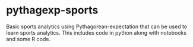 # pythagexp-sports
Basic sports analytics using Pythagorean-expectation that can be used to learn sports analytics. This includes code in python along with notebooks and some R code.
